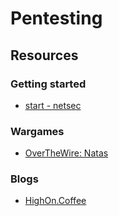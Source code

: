 # Pentesting

## Resources

### Getting started

- [start - netsec](https://www.reddit.com/r/netsec/wiki/start)

### Wargames

- [OverTheWire: Natas](https://overthewire.org/wargames/natas/)

### Blogs

- [HighOn.Coffee](https://highon.coffee/)
